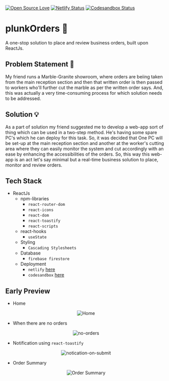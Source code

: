 [![Open Source Love](https://img.shields.io/badge/OpenSource-Contribute%20%F0%9F%96%A4-green)](https://github.com/parthpandyappp)
[![Netlify Status](https://api.netlify.com/api/v1/badges/6f787046-d870-41a9-a6d6-47a6d2fc8889/deploy-status)](https://app.netlify.com/sites/plunkorders/deploys)
[![Codesandbox Status](https://img.shields.io/badge/Codesandbox-Sucess-yellowgreen)](https://codesandbox.io/u/parthpandyappp)
# plunkOrders 💫
A one-stop solution to place and review business orders, built upon ReactJs. 


## Problem Statement 💭
My friend runs a Marble-Granite showroom, where orders are beiing taken from the main reception section and then that written order is then passed to workers who'll further cut the marble as per the written order says. And, this was actually a very time-consuming process for which solution needs to be addressed.

## Solution 💡
As a part of solution my friend suggested me to develop a web-app sort of thing which can be used in a two-step method. He's having some spare PC's which he can deploy for this task. So, it was decided that One PC will be set-up at the main reception section and another at the worker's cutting area where they can easily monitor the system and cut accordingly with an ease by enhancing the accessibilities of the orders. So, this way this web-app is an act let's say minimal but a real-time business solution to place, monitor and review orders.

## Tech Stack
* ReactJs
  + npm-libraries
    + `react-router-dom`
    + `react-icons`
    + `react-dom`
    + `react-toastify`
    + `react-scripts`
  + react-hooks
    + `useState`
  + Styling
    + `Cascading Stylesheets`
  + Database
    + `firebase firestore`
  + Deployment
    + `netlify` [here](https://plunkorders.netlify.app/)
    + `codesandbox` [here](https://f504x.csb.app/)

## Early Preview
- Home 
<p align="center">
  <img src="https://i.ibb.co/XD5VTPq/home.png" title="Home"/>
</p>

- When there are no orders 
<p align="center">
  <img src="https://i.ibb.co/sbcy2yR/no-orders.png" title="no-orders"/>
</p>

- Notification using `react-toastify` 
<p align="center">
  <img src="https://i.ibb.co/L19KpX7/notification.png" title="notication-on-submit"/>
</p>

- Order Summary 
<p align="center">
  <img src="https://i.ibb.co/WzYjTvT/orders.png" title="Order Summary"/>
</p>
